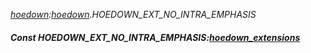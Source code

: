 _[hoedown](../../modules/hoedown/hoedown-module.md):[hoedown](../../modules/hoedown/hoedown-module.md).HOEDOWN\_EXT\_NO\_INTRA\_EMPHASIS_
##### Const HOEDOWN\_EXT\_NO\_INTRA\_EMPHASIS:[hoedown_extensions](../../modules/hoedown/hoedown-hoedown_extensions.md)
